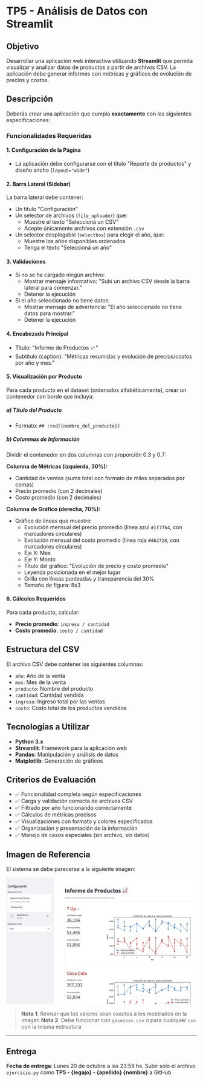 # TP5 - Análisis de Datos con Streamlit

## Objetivo

Desarrollar una aplicación web interactiva utilizando **Streamlit** que permita visualizar y analizar datos de productos a partir de archivos CSV. La aplicación debe generar informes con métricas y gráficos de evolución de precios y costos.

## Descripción

Deberás crear una aplicación que cumpla **exactamente** con las siguientes especificaciones:

### Funcionalidades Requeridas

#### 1. Configuración de la Página
- La aplicación debe configurarse con el título "Reporte de productos" y diseño ancho (`layout="wide"`)

#### 2. Barra Lateral (Sidebar)
La barra lateral debe contener:
- Un título "Configuración"
- Un selector de archivos (`file_uploader`) que:
  - Muestre el texto "Seleccioná un CSV"
  - Acepte únicamente archivos con extensión `.csv`
- Un selector desplegable (`selectbox`) para elegir el año, que:
  - Muestre los años disponibles ordenados
  - Tenga el texto "Seleccioná un año"

#### 3. Validaciones
- Si no se ha cargado ningún archivo:
  - Mostrar mensaje informativo: "Subí un archivo CSV desde la barra lateral para comenzar."
  - Detener la ejecución
- Si el año seleccionado no tiene datos:
  - Mostrar mensaje de advertencia: "El año seleccionado no tiene datos para mostrar."
  - Detener la ejecución

#### 4. Encabezado Principal
- Título: "Informe de Productos 📈"
- Subtítulo (caption): "Métricas resumidas y evolución de precios/costos por año y mes."

#### 5. Visualización por Producto
Para cada producto en el dataset (ordenados alfabéticamente), crear un contenedor con borde que incluya:

##### a) Título del Producto
- Formato: `## :red[{nombre_del_producto}]`

##### b) Columnas de Información
Dividir el contenedor en dos columnas con proporción 0.3 y 0.7:

**Columna de Métricas (izquierda, 30%):**
- Cantidad de ventas (suma total con formato de miles separados por comas)
- Precio promedio (con 2 decimales)
- Costo promedio (con 2 decimales)

**Columna de Gráfico (derecha, 70%):**
- Gráfico de líneas que muestre:
  - Evolución mensual del precio promedio (línea azul `#1f77b4`, con marcadores circulares)
  - Evolución mensual del costo promedio (línea roja `#d62728`, con marcadores circulares)
  - Eje X: Mes
  - Eje Y: Monto
  - Título del gráfico: "Evolución de precio y costo promedio"
  - Leyenda posicionada en el mejor lugar
  - Grilla con líneas punteadas y transparencia del 30%
  - Tamaño de figura: 8x3

#### 6. Cálculos Requeridos
Para cada producto, calcular:
- **Precio promedio**: `ingreso / cantidad`
- **Costo promedio**: `costo / cantidad`

## Estructura del CSV

El archivo CSV debe contener las siguientes columnas:
- `año`: Año de la venta
- `mes`: Mes de la venta
- `producto`: Nombre del producto
- `cantidad`: Cantidad vendida
- `ingreso`: Ingreso total por las ventas
- `costo`: Costo total de los productos vendidos

## Tecnologías a Utilizar

- **Python 3.x**
- **Streamlit**: Framework para la aplicación web
- **Pandas**: Manipulación y análisis de datos
- **Matplotlib**: Generación de gráficos

## Criterios de Evaluación
- ✅ Funcionalidad completa según especificaciones
- ✅ Carga y validación correcta de archivos CSV
- ✅ Filtrado por año funcionando correctamente
- ✅ Cálculos de métricas precisos
- ✅ Visualizaciones con formato y colores especificados
- ✅ Organización y presentación de la información
- ✅ Manejo de casos especiales (sin archivo, sin datos)

## Imagen de Referencia

El sistema se debe parecerse a la siguiente imagen:

![Pantalla de sistema](referencia.png)

<!-- Alternativa para controlar tamaño (descomentar si se prefiere):
<img src="referencia.png" alt="ReadMe con instrucciones detalladas" width="600" />
-->

> **Nota 1**: Revisar que los valores sean exactos a los mostrados en la imagen
> **Nota 2**: Debe funcionar con `gaseosas.csv` o para cualquier `csv` con la misma estructura
---
## Entrega
**Fecha de entrega**: Lunes 20 de octubre a las 23:59 hs.
Subir solo el archivo `ejercicio.py` como **TP5 - {legajo} - {apellido} {nombre}** a GitHub